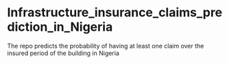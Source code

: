 # Infrastructure_insurance_claims_prediction_in_Nigeria
The repo predicts the probability of having at least one claim over the insured period of the building in Nigeria

